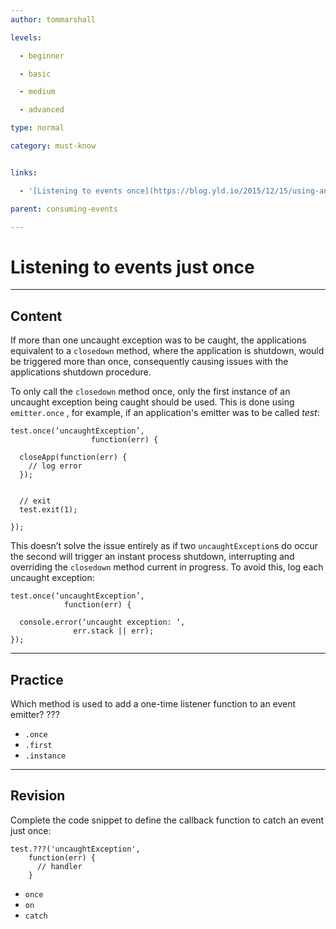 ```yaml
---
author: tommarshall

levels:

  - beginner

  - basic

  - medium

  - advanced

type: normal

category: must-know


links:

  - '[Listening to events once](https://blog.yld.io/2015/12/15/using-an-event-emitter/#.WI4gL7aLQy4){website}'

parent: consuming-events

---
```


# Listening to events just once

---
## Content

If more than one uncaught exception was to be caught, the applications equivalent to a `closedown` method, where the application is shutdown, would be triggered more than once, consequently causing issues with the applications shutdown procedure.

To only call the `closedown`  method once, only the first instance of an uncaught exception being caught should be used. This is done using `emitter.once` , for example, if an application's emitter was to be called *test*:
```
test.once(‘uncaughtException’,
                  function(err) {

  closeApp(function(err) {
    // log error
  });


  // exit
  test.exit(1);

});
```

This doesn’t solve the issue entirely as if two `uncaughtException`s do occur the second will trigger an instant process shutdown, interrupting and overriding the `closedown` method current in progress. To avoid this, log each uncaught exception:

```
test.once(‘uncaughtException’,
            function(err) {

  console.error(‘uncaught exception: ‘,
              err.stack || err);
});
```

---
## Practice

Which method is used to add a one-time listener function to an event emitter?
???


* `.once`
* `.first`
* `.instance`

---
## Revision

Complete the code snippet to define the callback function to catch an event just once:
```
test.???('uncaughtException',
    function(err) {
      // handler
    }
```


* `once`
* `on`
* `catch`

